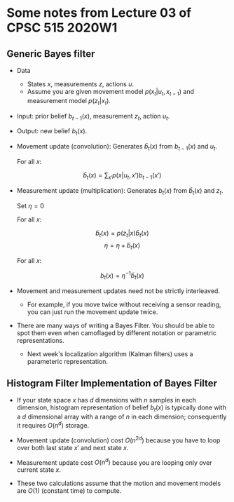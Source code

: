 # Some notes from Lecture 03 of CPSC 515 2020W1

## Generic Bayes filter

* Data
  * States $x$, measurements $z$, actions $u$.
  * Assume you are given movement model $p(x_t|u_t,x_{t-1})$ and measurement model $p(z_t|x_t)$.
* Input: prior belief $b_{t-1}(x)$, measurement $z_t$, action $u_t$.
* Output: new belief $b_t(x)$.
* Movement update (convolution): Generates $\bar b_t(x)$ from $b_{t-1}(x)$ and $u_t$. 

  For all $x$:

    $$\bar b_t(x) = \sum_{x'} p(x|u_t,x') b_{t-1}(x')$$


* Measurement update (multiplication): Generates $b_t(x)$ from $\bar b_t(x)$ and $z_t$.

  Set $\eta = 0$

  For all $x$:

    $$\tilde b_t(x) = p(z_t|x) \bar b_t(x)$$
    $$\eta = \eta + \tilde b_t(x)$$

  For all $x$:

    $$ b_t(x) = \eta^{-1} \tilde b_t(x)$$

* Movement and measurement updates need not be strictly interleaved.
  * For example, if you move twice without receiving a sensor reading, you can just run the movement update twice.

* There are many ways of writing a Bayes Filter.  You should be able to spot them even when camoflaged by different notation or parametric representations.
  * Next week's localization algorithm (Kalman filters) uses a parameteric representation.

## Histogram Filter Implementation of Bayes Filter

* If your state space $x$ has $d$ dimensions with $n$ samples in each dimension, histogram representation of belief $b_t(x)$ is typically done with a $d$ dimensional array with a range of $n$ in each dimension; consequently it requires $O(n^d)$ storage.

* Movement update (convolution) cost $O(n^{2d})$ because you have to loop over both last state $x'$ and next state $x$.

* Measurement update cost $O(n^d)$ because you are looping only over current state $x$.

* These two calculations assume that the motion and movement models are $O(1)$ (constant time) to compute.